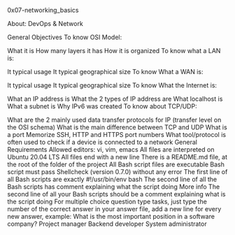 0x07-networking_basics

About: DevOps & Network

General Objectives
To know OSI Model:

What it is
How many layers it has
How it is organized
To know what a LAN is:

It typical usage
It typical geographical size
To know What a WAN is:

It typical usage
It typical geographical size
To know What the Internet is:

What an IP address is
What the 2 types of IP address are
What localhost is
What a subnet is
Why IPv6 was created
To know about TCP/UDP:

What are the 2 mainly used data transfer protocols for IP (transfer level on the OSI schema)
What is the main difference between TCP and UDP
What is a port
Memorize SSH, HTTP and HTTPS port numbers
What tool/protocol is often used to check if a device is connected to a network
General Requirements
Allowed editors: vi, vim, emacs
All files are interpreted on Ubuntu 20.04 LTS
All files end with a new line
There is a README.md file, at the root of the folder of the project
All Bash script files are executable
Bash script must pass Shellcheck (version 0.7.0) without any error
The first line of all Bash scripts are exactly #!/usr/bin/env bash
The second line of all the Bash scripts has comment explaining what the script doing
More info
The second line of all your Bash scripts should be a comment explaining what is the script doing
For multiple choice question type tasks, just type the number of the correct answer in your answer file, add a new line for every new answer, example:
What is the most important position in a software company?
Project manager
Backend developer
System administrator
